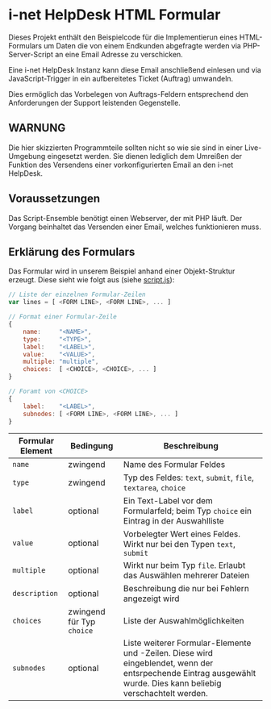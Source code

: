 # i-net HelpDesk HTML Formular

Dieses Projekt enthält den Beispielcode für die Implementierun eines HTML-Formulars um Daten die von einem Endkunden abgefragte werden via PHP-Server-Script an eine Email Adresse zu verschicken.

Eine i-net HelpDesk Instanz kann diese Email anschließend einlesen und via JavaScript-Trigger in ein aufbereitetes Ticket (Auftrag) umwandeln.

Dies ermöglich das Vorbelegen von Auftrags-Feldern entsprechend den Anforderungen der Support leistenden Gegenstelle.

## WARNUNG

Die hier skizzierten Programmteile sollten nicht so wie sie sind in einer Live-Umgebung eingesetzt werden. Sie dienen lediglich dem Umreißen der Funktion des Versendens einer vorkonfigurierten Email an den i-net HelpDesk.

## Voraussetzungen

Das Script-Ensemble benötigt einen Webserver, der mit PHP läuft. Der Vorgang beinhaltet das Versenden einer Email, welches funktionieren muss.

## Erklärung des Formulars

Das Formular wird in unserem Beispiel anhand einer Objekt-Struktur erzeugt. Diese sieht wie folgt aus (siehe [script.js](https://github.com/i-net-software/i-net-helpdesk-formular-demo/blob/master/script.js)):

```javascript
// Liste der einzelnen Formular-Zeilen
var lines = [ <FORM LINE>, <FORM LINE>, ... ]
```

```javascript
// Format einer Formular-Zeile
{
    name:     "<NAME>",
    type:     "<TYPE>",
    label:    "<LABEL>",
    value:    "<VALUE>",		
    multiple: "multiple",
    choices:  [ <CHOICE>, <CHOICE>, ... ]
}

// Foramt von <CHOICE>
{
    label:    "<LABEL>",
    subnodes: [ <FORM LINE>, <FORM LINE>, ... ]
}
```

| Formular Element | Bedingung | Beschreibung |
|------------------|-----------|--------------|
| ```name```       | zwingend  | Name des Formular Feldes |
| ```type```       | zwingend  | Typ des Feldes: ```text```, ```submit```, ```file```, ```textarea```, ```choice``` |
| ```label```      | optional  | Ein Text-Label vor dem Formularfeld; beim Typ ```choice``` ein Eintrag in der Auswahlliste |
| ```value```      | optional  | Vorbelegter Wert eines Feldes. Wirkt nur bei den Typen ```text```, ```submit``` |
| ```multiple```   | optional  | Wirkt nur beim Typ ```file```. Erlaubt das Auswählen mehrerer Dateien |
| ```description```   | optional  | Beschreibung die nur bei Fehlern angezeigt wird |
| ```choices```   | zwingend für Typ ```choice``` | Liste der Auswahlmöglichkeiten |
| ```subnodes ```   | optional | Liste weiterer Formular-Elemente und -Zeilen. Diese wird eingeblendet, wenn der entsrpechende Eintrag ausgewählt wurde. Dies kann beliebig verschachtelt werden. |
